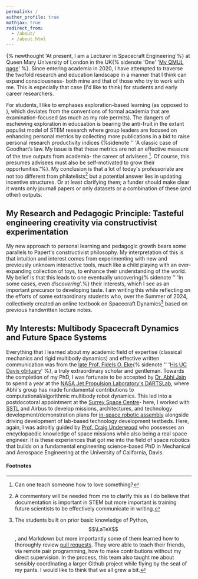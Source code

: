 ```yaml
---
permalink: /
author_profile: true
mathjax: true
redirect_from: 
  - /about/
  - /about.html
---
```


{% newthought 'At present, I am a Lecturer in Spacecraft Engineering'%} at Queen Mary University of
London in the UK{% sidenote 'One' '[My QMUL page](https://www.sems.qmul.ac.uk/staff/a.nanjangud)' %}.
Since entering academia in 2020, I have attempted to traverse the twofold research and education
landscape in a manner that I think can expand consciousness- both mine and that of those who try
to work with me. This is especially that case (I'd like to think) for students and early
career researchers.

For students, I like to emphases exploration-based learning (as opposed to ), which deviates from
the conventions of formal academia that are examination-focused (as much as my role permits).
The dangers of eschewing exploration in educaation is bearing the anti-fruit in the extant
populist model of STEM research where group leaders are focused on enhancing personal metrics
by collecting more publications in a bid to raise personal research productivity indices
{%sidenote '' 'A classic case of Goodhart’s law. My issue is that these metrics are not an
effective measure of the true outputs from academia- the career of advisees [^c].
Of course, this presumes advisees must also be self-motivated to grow their opportunities.'%}.
My conclusion is that a lot of today's professoriate are not too different from
philatelists[^a] but a potential answer lies in updating incentive structures. Or at least
clarifying them; a funder should make clear it wants only journall papers or only datasets or
a combination of these (and other) outputs.

## My Research and Pedagogic Principle: Tasteful engineering creativity via constructivist experimentation
My new approach to personal learning and pedagogic growth bears some parallels to Papert's
constructivist philosophy. My interpretation of this is that intuition and interest comes from
experimenting with new and previously unknown interactive tools, much like a child playing with an
ever-expanding collection of toys, to enhance their understanding of the world. My belief is that
this leads to one eventually uncovering{% sidenote '' 'In some cases, even _discovering_'.%} their
interests, which I see as an important precursor to developing taste. I am writing this while
reflecting on the efforts of some extraordinary students who, over the Summer of 2024, collectively 
created an online textbook on Spacecraft Dynamics[^b] based on previous handwritten lecture notes. 

## My Interests: Multibody Spacecraft Dynamics and Future Space Systems
Everything that I learned about my academic field of expertise (classical mechanics and
rigid multibody dynamics) and effective written communication was from the
[late Prof. Fidels O. Eke](https://web.archive.org/web/20230127150437/https://mae.ucdavis.edu/news/memoriam-professor-emeritus-fidelis-eke){% sidenote '' '[His UC Davis obituary](https://mae.ucdavis.edu/news/memoriam-professor-emeritus-fidelis-eke)' %},
a truly extraordinary scholar and gentleman. Towards the completion of my PhD, I was fortunate to
be accepted by [Dr. Abhi Jain](https://www-robotics.jpl.nasa.gov/who-we-are/people/abhinandan_jain/)
to spend a year at the [NASA Jet Propulsion Laboratory's DARTSLab](https://dartslab.jpl.nasa.gov),
where Abhi's group has made fundamental contributions to computational/algorithmic multibody robot
dynamics. This led into a postdocotoral appointment at the
[Surrey Space Centre](https://www.surrey.ac.uk/surrey-space-centre)- here, I worked with
[SSTL](https://www.sstl.co.uk) and Airbus to develop missions, architectures, and technology
development/demonstration plans for [in-space robotic assembly](http://angadhn.com/publication/2023-06-01-towards-robotic-on-orbit-assembly) alongside driving development of lab-based technology
development testbeds. Here, again, I was adroitly guided by
[Prof. Craig Underwood](https://www.surrey.ac.uk/people/craig-underwood) who possesses an
encyclopaedic knowledge of space missions while also being a real space engineer. It is these
experiences that got me into the field of space robotics that builds on a fundamental engineering
science-based PhD in Mechanical and Aerospace Engineering at the University of California, Davis.

#### Footnotes
[^a]: A commentary will be needed from me to clarify this as I do believe that documentation is important in STEM but more important is training future scientists to be effectively communicate in writing.

[^b]: The students built on prior basic knowledge of Python, $$\LaTeX$$, and Markdown but more importantly some of them learned how to thoroughly review [pull requests](https://github.com/angadhn/SpacecraftDynamics/pulls). They were able to teach their friends, via remote pair programming, how to make contributions without my direct supervision. In the process, this team also taught me about sensibly coordinating a larger Github project while flying by the seat of my pants. I would like to think that we all grew a bit.

[^c]: Can one teach someone how to love something?
